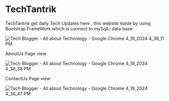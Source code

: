 # TechTantrik
TechTantrik get daily Tech Updates here , this website made by using Bootstrap FrameWork which is connect to mySqlLi data base 


![Tech Blogger - All about Technology - Google Chrome 4_19_2024 4_36_11 PM](https://github.com/hi-abhay2004/tech-blogger/assets/133881460/abb78436-8004-4479-b82e-0cc1ccd69168)


AboutUs Page view


![Tech Blogger - All about Technology - Google Chrome 4_19_2024 4_36_38 PM](https://github.com/hi-abhay2004/tech-blogger/assets/133881460/37471390-4bb5-4dd4-8405-a76ffc2d9d46)


ContactUs Page view


![Tech Blogger - All about Technology - Google Chrome 4_19_2024 4_36_47 PM](https://github.com/hi-abhay2004/tech-blogger/assets/133881460/8616ac8a-3c4a-4330-95b8-aa651b2842e2)




